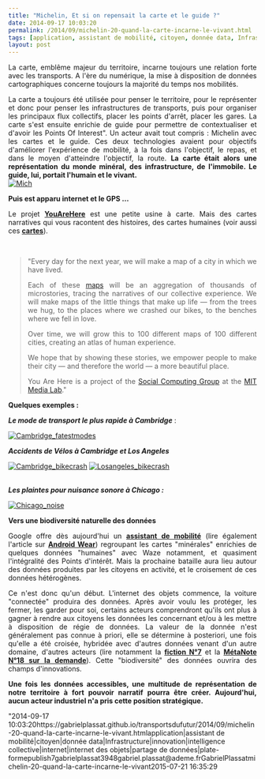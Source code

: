 ```yaml
---
title: "Michelin, Et si on repensait la carte et le guide ?"
date: 2014-09-17 10:03:20
permalink: /2014/09/michelin-20-quand-la-carte-incarne-le-vivant.html
tags: [application, assistant de mobilité, citoyen, donnée data, Infrastructure, innovation, intelligence collective, internet, internet des objets, partage de données, plate-forme]
layout: post
---
```


<p style="text-align: justify">La carte, emblême majeur du territoire, incarne toujours une relation forte avec les transports. A l'ère du numérique, la mise à disposition de données cartographiques concerne toujours la majorité du temps nos mobilités.</p> <p style="text-align: justify">La carte a toujours été utilisée pour penser le territoire, pour le représenter et donc pour penser les infrastructures de transports, puis pour organiser les principaux flux collectifs, placer les points d'arrêt, placer les gares. La carte s'est ensuite enrichie de guide pour permettre de contextualiser et d'avoir les Points Of Interest". Un acteur avait tout compris : Michelin avec les cartes et le guide. Ces deux technologies avaient pour objectifs d'améliorer l'expérience de mobilité, à la fois dans l'objectif, le repas, et dans le moyen d'atteindre l'objectif, la route. <strong>La carte était alors une représentation du monde minéral, des infrastructure, de l'immobile. Le guide, lui, portait l'humain et le vivant.</strong><br /><a class="asset-img-link" href="https://gabrielplassat.github.io/transportsdufutur/wp-content/uploads/sites/6/old/6a0120a66d2ad4970b01a73e17b004970d-pi.jpg"><img alt="Mich" border="0" class="asset  asset-image at-xid-6a0120a66d2ad4970b01a73e17b004970d image-full img-responsive" src="/wp-content/uploads/sites/6/old/6a0120a66d2ad4970b01a73e17b004970d-800wi.jpg" style="margin-left: automargin-right: auto" title="Mich" /></a></p> <p style="text-align: justify"><strong>Puis est apparu internet et le GPS ...</strong></p> <p style="text-align: justify">Le projet <a href="http://youarehere.cc/" target="_blank"><strong>YouAreHere</strong></a> est une petite usine à carte. Mais des cartes narratives qui vous racontent des histoires, des cartes humaines (voir aussi ces <a href="https://gabrielplassat.github.io/transportsdufutur/2014/07/beau-marche-velo-moteurpetrole.html" target="_blank"><strong>cartes</strong></a>).</p> <p style="text-align: justify"> </p>   <!--more-->  <blockquote> <p style="text-align: justify">"Every day for the next year, we will make a map of a city in which we have lived.</p> <p style="text-align: justify">Each of these <a href="http://youarehere.cc/#/maps">maps</a> will be an aggregation of thousands of microstories, tracing the narratives of our collective experience. We will make maps of the little things that make up life — from the trees we hug, to the places where we crashed our bikes, to the benches where we fell in love.</p> <p style="text-align: justify">Over time, we will grow this to 100 different maps of 100 different cities, creating an atlas of human experience.</p> <p style="text-align: justify">We hope that by showing these stories, we empower people to make their city — and therefore the world — a more beautiful place.</p> <p style="text-align: justify">You Are Here is a project of the <a href="http://socialcomputing.media.mit.edu">Social Computing Group</a> at the <a href="http://media.mit.edu">MIT Media Lab</a>."</p> </blockquote> <p style="text-align: justify"><strong>Quelques exemples :</strong></p> <p style="text-align: justify"><strong><em>Le mode de transport le plus rapide à Cambridge</em></strong> :</p> <p style="text-align: justify"><a class="asset-img-link" href="https://gabrielplassat.github.io/transportsdufutur/wp-content/uploads/sites/6/old/6a0120a66d2ad4970b01a73e17aed8970d-pi.jpg"><img alt="Cambridge_fatestmodes" border="0" class="asset  asset-image at-xid-6a0120a66d2ad4970b01a73e17aed8970d image-full img-responsive" src="/wp-content/uploads/sites/6/old/6a0120a66d2ad4970b01a73e17aed8970d-800wi.jpg" title="Cambridge_fatestmodes" /></a></p> <p style="text-align: justify"><strong><em>Accidents de Vélos à Cambridge et Los Angeles </em></strong></p> <p style="text-align: justify"><a class="asset-img-link" href="https://gabrielplassat.github.io/transportsdufutur/wp-content/uploads/sites/6/old/6a0120a66d2ad4970b01b7c6e1b74d970b-pi.jpg"><img alt="Cambridge_bikecrash" border="0" class="asset  asset-image at-xid-6a0120a66d2ad4970b01b7c6e1b74d970b image-full img-responsive" src="/wp-content/uploads/sites/6/old/6a0120a66d2ad4970b01b7c6e1b74d970b-800wi.jpg" title="Cambridge_bikecrash" /></a> <a class="asset-img-link" href="https://gabrielplassat.github.io/transportsdufutur/wp-content/uploads/sites/6/old/6a0120a66d2ad4970b01a73e17aecc970d-pi.jpg"><img alt="Losangeles_bikecrash" border="0" class="asset  asset-image at-xid-6a0120a66d2ad4970b01a73e17aecc970d image-full img-responsive" src="/wp-content/uploads/sites/6/old/6a0120a66d2ad4970b01a73e17aecc970d-800wi.jpg" title="Losangeles_bikecrash" /></a><br /><br /></p> <p style="text-align: justify"><strong><em>Les plaintes pour nuisance sonore à Chicago :</em></strong></p> <p style="text-align: justify"><a class="asset-img-link" href="https://gabrielplassat.github.io/transportsdufutur/wp-content/uploads/sites/6/old/6a0120a66d2ad4970b01b7c6e1b76d970b-pi.jpg"><img alt="Chicago_noise" border="0" class="asset  asset-image at-xid-6a0120a66d2ad4970b01b7c6e1b76d970b image-full img-responsive" src="/wp-content/uploads/sites/6/old/6a0120a66d2ad4970b01b7c6e1b76d970b-800wi.jpg" title="Chicago_noise" /></a></p> <p style="text-align: justify"><strong>Vers une biodiversité naturelle des données</strong></p> <p style="text-align: justify">Google offre dès aujourd'hui un <a href="https://gabrielplassat.github.io/transportsdufutur/2012/01/google-se-rapproche-un-peu-plus-du-parfait-assistant-de-voyage.html" target="_blank"><strong>assistant de mobilité</strong></a> (lire également l'article sur <a href="https://gabrielplassat.github.io/transportsdufutur/2014/03/avec-android-wear-google-avance-ses-pions-vers-le-parfait-assistant-personnel-de-mobilite.html" target="_blank"><strong>Android Wear</strong></a>) regroupant les cartes "minérales" enrichies de quelques données "humaines" avec Waze notamment, et quasiment l'intégralité des Points d'intérêt. Mais la prochaine bataille aura lieu autour des données produites par les citoyens en activité, et le croisement de ces données hétérogènes.</p> <p style="text-align: justify">Ce n'est donc qu'un début. L'internet des objets commence, la voiture "connectée" produira des données. Après avoir voulu les protéger, les fermer, les garder pour soi, certains acteurs comprendront qu'ils ont plus à gagner à rendre aux citoyens les données les concernant et/ou à les mettre à disposition de régie de données. La valeur de la donnée n'est généralement pas connue à priori, elle se détermine à posteriori, une fois qu'elle a été croisée, hybridée avec d'autres données venant d'un autre domaine, d'autres acteurs (lire notamment la <a href="https://gabrielplassat.github.io/transportsdufutur/2014/01/fiction-n7-cc.html" target="_blank"><strong>fiction N°7</strong></a> et la <a href="https://gabrielplassat.github.io/transportsdufutur/2013/10/metanote-18-pour-une-ontologie-de-la-demandes-de-transport.html" target="_blank"><strong>MétaNote N°18 sur la demande</strong></a>). Cette "biodiversité" des données ouvrira des champs d'innovations.</p> <p style="text-align: justify"><strong>Une fois les données accessibles, une multitude de représentation de notre territoire à fort pouvoir narratif pourra être créer. Aujourd'hui, aucun acteur industriel n'a pris cette position stratégique.</strong></p>"2014-09-17 10:03:20https://gabrielplassat.github.io/transportsdufutur/2014/09/michelin-20-quand-la-carte-incarne-le-vivant.htmlapplication|assistant de mobilité|citoyen|donnée data|Infrastructure|innovation|intelligence collective|internet|internet des objets|partage de données|plate-formepublish7gabrielplassat3948gabriel.plassat@ademe.frGabrielPlassatmichelin-20-quand-la-carte-incarne-le-vivant2015-07-21 16:35:29

